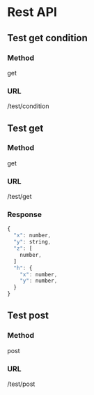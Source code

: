 # Rest API

## Test get condition

### Method


get

### URL


/test/condition

## Test get

### Method


get

### URL


/test/get

### Response

```js
{
  "x": number,
  "y": string,
  "z": [
    number,
  ]
  "h": {
    "x": number,
    "y": number,
  }
}
```

## Test post

### Method


post

### URL


/test/post
